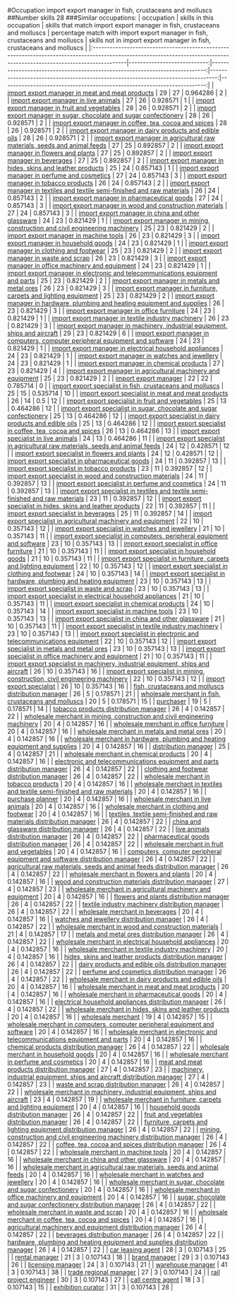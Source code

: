 #Occupation import export manager in fish, crustaceans and molluscs
##Number skills 28
###Similar occupations:
| occupation                                                                                                                                                              |   skills in this occupation |   skills that match import export manager in fish, crustaceans and molluscs |   percentage match with import export manager in fish, crustaceans and molluscs |   skills not in import export manager in fish, crustaceans and molluscs |
|:------------------------------------------------------------------------------------------------------------------------------------------------------------------------|----------------------------:|----------------------------------------------------------------------------:|--------------------------------------------------------------------------------:|------------------------------------------------------------------------:|
| [import export manager in meat and meat products](import_export_manager_in_meat_and_meat_products.md)                                                                   |                          29 |                                                                          27 |                                                                        0.964286 |                                                                       2 |
| [import export manager in live animals](import_export_manager_in_live_animals.md)                                                                                       |                          27 |                                                                          26 |                                                                        0.928571 |                                                                       1 |
| [import export manager in fruit and vegetables](import_export_manager_in_fruit_and_vegetables.md)                                                                       |                          28 |                                                                          26 |                                                                        0.928571 |                                                                       2 |
| [import export manager in sugar, chocolate and sugar confectionery](import_export_manager_in_sugar,_chocolate_and_sugar_confectionery.md)                               |                          28 |                                                                          26 |                                                                        0.928571 |                                                                       2 |
| [import export manager in coffee, tea, cocoa and spices](import_export_manager_in_coffee,_tea,_cocoa_and_spices.md)                                                     |                          28 |                                                                          26 |                                                                        0.928571 |                                                                       2 |
| [import export manager in dairy products and edible oils](import_export_manager_in_dairy_products_and_edible_oils.md)                                                   |                          28 |                                                                          26 |                                                                        0.928571 |                                                                       2 |
| [import export manager in agricultural raw materials, seeds and animal feeds](import_export_manager_in_agricultural_raw_materials,_seeds_and_animal_feeds.md)           |                          27 |                                                                          25 |                                                                        0.892857 |                                                                       2 |
| [import export manager in flowers and plants](import_export_manager_in_flowers_and_plants.md)                                                                           |                          27 |                                                                          25 |                                                                        0.892857 |                                                                       2 |
| [import export manager in beverages](import_export_manager_in_beverages.md)                                                                                             |                          27 |                                                                          25 |                                                                        0.892857 |                                                                       2 |
| [import export manager in hides, skins and leather products](import_export_manager_in_hides,_skins_and_leather_products.md)                                             |                          25 |                                                                          24 |                                                                        0.857143 |                                                                       1 |
| [import export manager in perfume and cosmetics](import_export_manager_in_perfume_and_cosmetics.md)                                                                     |                          27 |                                                                          24 |                                                                        0.857143 |                                                                       3 |
| [import export manager in tobacco products](import_export_manager_in_tobacco_products.md)                                                                               |                          26 |                                                                          24 |                                                                        0.857143 |                                                                       2 |
| [import export manager in textiles and textile semi-finished and raw materials](import_export_manager_in_textiles_and_textile_semi-finished_and_raw_materials.md)       |                          26 |                                                                          24 |                                                                        0.857143 |                                                                       2 |
| [import export manager in pharmaceutical goods](import_export_manager_in_pharmaceutical_goods.md)                                                                       |                          27 |                                                                          24 |                                                                        0.857143 |                                                                       3 |
| [import export manager in wood and construction materials](import_export_manager_in_wood_and_construction_materials.md)                                                 |                          27 |                                                                          24 |                                                                        0.857143 |                                                                       3 |
| [import export manager in china and other glassware](import_export_manager_in_china_and_other_glassware.md)                                                             |                          24 |                                                                          23 |                                                                        0.821429 |                                                                       1 |
| [import export manager in mining, construction and civil engineering machinery](import_export_manager_in_mining,_construction_and_civil_engineering_machinery.md)       |                          25 |                                                                          23 |                                                                        0.821429 |                                                                       2 |
| [import export manager in machine tools](import_export_manager_in_machine_tools.md)                                                                                     |                          26 |                                                                          23 |                                                                        0.821429 |                                                                       3 |
| [import export manager in household goods](import_export_manager_in_household_goods.md)                                                                                 |                          24 |                                                                          23 |                                                                        0.821429 |                                                                       1 |
| [import export manager in clothing and footwear](import_export_manager_in_clothing_and_footwear.md)                                                                     |                          25 |                                                                          23 |                                                                        0.821429 |                                                                       2 |
| [import export manager in waste and scrap](import_export_manager_in_waste_and_scrap.md)                                                                                 |                          26 |                                                                          23 |                                                                        0.821429 |                                                                       3 |
| [import export manager in office machinery and equipment](import_export_manager_in_office_machinery_and_equipment.md)                                                   |                          24 |                                                                          23 |                                                                        0.821429 |                                                                       1 |
| [import export manager in electronic and telecommunications equipment and parts](import_export_manager_in_electronic_and_telecommunications_equipment_and_parts.md)     |                          25 |                                                                          23 |                                                                        0.821429 |                                                                       2 |
| [import export manager in metals and metal ores](import_export_manager_in_metals_and_metal_ores.md)                                                                     |                          26 |                                                                          23 |                                                                        0.821429 |                                                                       3 |
| [import export manager in furniture, carpets and lighting equipment](import_export_manager_in_furniture,_carpets_and_lighting_equipment.md)                             |                          25 |                                                                          23 |                                                                        0.821429 |                                                                       2 |
| [import export manager in hardware, plumbing and heating equipment and supplies](import_export_manager_in_hardware,_plumbing_and_heating_equipment_and_supplies.md)     |                          26 |                                                                          23 |                                                                        0.821429 |                                                                       3 |
| [import export manager in office furniture](import_export_manager_in_office_furniture.md)                                                                               |                          24 |                                                                          23 |                                                                        0.821429 |                                                                       1 |
| [import export manager in textile industry machinery](import_export_manager_in_textile_industry_machinery.md)                                                           |                          26 |                                                                          23 |                                                                        0.821429 |                                                                       3 |
| [import export manager in machinery, industrial equipment, ships and aircraft](import_export_manager_in_machinery,_industrial_equipment,_ships_and_aircraft.md)         |                          29 |                                                                          23 |                                                                        0.821429 |                                                                       6 |
| [import export manager in computers, computer peripheral equipment and software](import_export_manager_in_computers,_computer_peripheral_equipment_and_software.md)     |                          24 |                                                                          23 |                                                                        0.821429 |                                                                       1 |
| [import export manager in electrical household appliances](import_export_manager_in_electrical_household_appliances.md)                                                 |                          24 |                                                                          23 |                                                                        0.821429 |                                                                       1 |
| [import export manager in watches and jewellery](import_export_manager_in_watches_and_jewellery.md)                                                                     |                          24 |                                                                          23 |                                                                        0.821429 |                                                                       1 |
| [import export manager in chemical products](import_export_manager_in_chemical_products.md)                                                                             |                          27 |                                                                          23 |                                                                        0.821429 |                                                                       4 |
| [import export manager in agricultural machinery and equipment](import_export_manager_in_agricultural_machinery_and_equipment.md)                                       |                          25 |                                                                          23 |                                                                        0.821429 |                                                                       2 |
| [import export manager](import_export_manager.md)                                                                                                                       |                          22 |                                                                          22 |                                                                        0.785714 |                                                                       0 |
| [import export specialist in  fish, crustaceans and molluscs](import_export_specialist_in__fish,_crustaceans_and_molluscs.md)                                           |                          25 |                                                                          15 |                                                                        0.535714 |                                                                      10 |
| [import export specialist in meat and meat products](import_export_specialist_in_meat_and_meat_products.md)                                                             |                          26 |                                                                          14 |                                                                        0.5      |                                                                      12 |
| [import export specialist in fruit and vegetables](import_export_specialist_in_fruit_and_vegetables.md)                                                                 |                          25 |                                                                          13 |                                                                        0.464286 |                                                                      12 |
| [import export specialist in sugar, chocolate and sugar confectionery](import_export_specialist_in_sugar,_chocolate_and_sugar_confectionery.md)                         |                          25 |                                                                          13 |                                                                        0.464286 |                                                                      12 |
| [import export specialist in dairy products and edible oils](import_export_specialist_in_dairy_products_and_edible_oils.md)                                             |                          25 |                                                                          13 |                                                                        0.464286 |                                                                      12 |
| [import export specialist in coffee, tea, cocoa and spices](import_export_specialist_in_coffee,_tea,_cocoa_and_spices.md)                                               |                          26 |                                                                          13 |                                                                        0.464286 |                                                                      13 |
| [import export specialist in live animals](import_export_specialist_in_live_animals.md)                                                                                 |                          24 |                                                                          13 |                                                                        0.464286 |                                                                      11 |
| [import export specialist in agricultural raw materials, seeds and animal feeds](import_export_specialist_in_agricultural_raw_materials,_seeds_and_animal_feeds.md)     |                          24 |                                                                          12 |                                                                        0.428571 |                                                                      12 |
| [import export specialist in flowers and plants](import_export_specialist_in_flowers_and_plants.md)                                                                     |                          24 |                                                                          12 |                                                                        0.428571 |                                                                      12 |
| [import export specialist in pharmaceutical goods](import_export_specialist_in_pharmaceutical_goods.md)                                                                 |                          24 |                                                                          11 |                                                                        0.392857 |                                                                      13 |
| [import export specialist in tobacco products](import_export_specialist_in_tobacco_products.md)                                                                         |                          23 |                                                                          11 |                                                                        0.392857 |                                                                      12 |
| [import export specialist in wood and construction materials](import_export_specialist_in_wood_and_construction_materials.md)                                           |                          24 |                                                                          11 |                                                                        0.392857 |                                                                      13 |
| [import export specialist in perfume and cosmetics](import_export_specialist_in_perfume_and_cosmetics.md)                                                               |                          24 |                                                                          11 |                                                                        0.392857 |                                                                      13 |
| [import export specialist in textiles and textile semi-finished and raw materials](import_export_specialist_in_textiles_and_textile_semi-finished_and_raw_materials.md) |                          23 |                                                                          11 |                                                                        0.392857 |                                                                      12 |
| [import export specialist in hides, skins and leather products](import_export_specialist_in_hides,_skins_and_leather_products.md)                                       |                          22 |                                                                          11 |                                                                        0.392857 |                                                                      11 |
| [import export specialist in beverages](import_export_specialist_in_beverages.md)                                                                                       |                          25 |                                                                          11 |                                                                        0.392857 |                                                                      14 |
| [import export specialist in agricultural machinery and equipment](import_export_specialist_in_agricultural_machinery_and_equipment.md)                                 |                          22 |                                                                          10 |                                                                        0.357143 |                                                                      12 |
| [import export specialist in watches and jewellery](import_export_specialist_in_watches_and_jewellery.md)                                                               |                          21 |                                                                          10 |                                                                        0.357143 |                                                                      11 |
| [import export specialist in computers, peripheral equipment and software](import_export_specialist_in_computers,_peripheral_equipment_and_software.md)                 |                          23 |                                                                          10 |                                                                        0.357143 |                                                                      13 |
| [import export specialist in office furniture](import_export_specialist_in_office_furniture.md)                                                                         |                          21 |                                                                          10 |                                                                        0.357143 |                                                                      11 |
| [import export specialist in household goods](import_export_specialist_in_household_goods.md)                                                                           |                          21 |                                                                          10 |                                                                        0.357143 |                                                                      11 |
| [import export specialist in furniture, carpets and lighting equipment](import_export_specialist_in_furniture,_carpets_and_lighting_equipment.md)                       |                          22 |                                                                          10 |                                                                        0.357143 |                                                                      12 |
| [import export specialist in clothing and footwear](import_export_specialist_in_clothing_and_footwear.md)                                                               |                          24 |                                                                          10 |                                                                        0.357143 |                                                                      14 |
| [import export specialist in hardware, plumbing and heating equipment](import_export_specialist_in_hardware,_plumbing_and_heating_equipment.md)                         |                          23 |                                                                          10 |                                                                        0.357143 |                                                                      13 |
| [import export specialist in waste and scrap](import_export_specialist_in_waste_and_scrap.md)                                                                           |                          23 |                                                                          10 |                                                                        0.357143 |                                                                      13 |
| [import export specialist in electrical household appliances](import_export_specialist_in_electrical_household_appliances.md)                                           |                          21 |                                                                          10 |                                                                        0.357143 |                                                                      11 |
| [import export specialist in chemical products](import_export_specialist_in_chemical_products.md)                                                                       |                          24 |                                                                          10 |                                                                        0.357143 |                                                                      14 |
| [import export specialist in machine tools](import_export_specialist_in_machine_tools.md)                                                                               |                          23 |                                                                          10 |                                                                        0.357143 |                                                                      13 |
| [import export specialist in china and other glassware](import_export_specialist_in_china_and_other_glassware.md)                                                       |                          21 |                                                                          10 |                                                                        0.357143 |                                                                      11 |
| [import export specialist in textile industry machinery](import_export_specialist_in_textile_industry_machinery.md)                                                     |                          23 |                                                                          10 |                                                                        0.357143 |                                                                      13 |
| [import export specialist in electronic and telecommunications equipment](import_export_specialist_in_electronic_and_telecommunications_equipment.md)                   |                          22 |                                                                          10 |                                                                        0.357143 |                                                                      12 |
| [import export specialist in metals and metal ores](import_export_specialist_in_metals_and_metal_ores.md)                                                               |                          23 |                                                                          10 |                                                                        0.357143 |                                                                      13 |
| [import export specialist in office machinery and equipment](import_export_specialist_in_office_machinery_and_equipment.md)                                             |                          21 |                                                                          10 |                                                                        0.357143 |                                                                      11 |
| [import export specialist in machinery, industrial equipment, ships and aircraft](import_export_specialist_in_machinery,_industrial_equipment,_ships_and_aircraft.md)   |                          26 |                                                                          10 |                                                                        0.357143 |                                                                      16 |
| [import export specialist in mining, construction, civil engineering machinery](import_export_specialist_in_mining,_construction,_civil_engineering_machinery.md)       |                          22 |                                                                          10 |                                                                        0.357143 |                                                                      12 |
| [import export specialist](import_export_specialist.md)                                                                                                                 |                          26 |                                                                          10 |                                                                        0.357143 |                                                                      16 |
| [fish, crustaceans and molluscs distribution manager](fish,_crustaceans_and_molluscs_distribution_manager.md)                                                           |                          26 |                                                                           5 |                                                                        0.178571 |                                                                      21 |
| [wholesale merchant in fish, crustaceans and molluscs](wholesale_merchant_in_fish,_crustaceans_and_molluscs.md)                                                         |                          20 |                                                                           5 |                                                                        0.178571 |                                                                      15 |
| [purchaser](purchaser.md)                                                                                                                                               |                          19 |                                                                           5 |                                                                        0.178571 |                                                                      14 |
| [tobacco products distribution manager](tobacco_products_distribution_manager.md)                                                                                       |                          26 |                                                                           4 |                                                                        0.142857 |                                                                      22 |
| [wholesale merchant in mining, construction and civil engineering machinery](wholesale_merchant_in_mining,_construction_and_civil_engineering_machinery.md)             |                          20 |                                                                           4 |                                                                        0.142857 |                                                                      16 |
| [wholesale merchant in office furniture](wholesale_merchant_in_office_furniture.md)                                                                                     |                          20 |                                                                           4 |                                                                        0.142857 |                                                                      16 |
| [wholesale merchant in metals and metal ores](wholesale_merchant_in_metals_and_metal_ores.md)                                                                           |                          20 |                                                                           4 |                                                                        0.142857 |                                                                      16 |
| [wholesale merchant in hardware, plumbing and heating equipment and supplies](wholesale_merchant_in_hardware,_plumbing_and_heating_equipment_and_supplies.md)           |                          20 |                                                                           4 |                                                                        0.142857 |                                                                      16 |
| [distribution manager](distribution_manager.md)                                                                                                                         |                          25 |                                                                           4 |                                                                        0.142857 |                                                                      21 |
| [wholesale merchant in chemical products](wholesale_merchant_in_chemical_products.md)                                                                                   |                          20 |                                                                           4 |                                                                        0.142857 |                                                                      16 |
| [electronic and telecommunications equipment and parts distribution manager](electronic_and_telecommunications_equipment_and_parts_distribution_manager.md)             |                          26 |                                                                           4 |                                                                        0.142857 |                                                                      22 |
| [clothing and footwear distribution manager](clothing_and_footwear_distribution_manager.md)                                                                             |                          26 |                                                                           4 |                                                                        0.142857 |                                                                      22 |
| [wholesale merchant in tobacco products](wholesale_merchant_in_tobacco_products.md)                                                                                     |                          20 |                                                                           4 |                                                                        0.142857 |                                                                      16 |
| [wholesale merchant in textiles and textile semi-finished and raw materials](wholesale_merchant_in_textiles_and_textile_semi-finished_and_raw_materials.md)             |                          20 |                                                                           4 |                                                                        0.142857 |                                                                      16 |
| [purchase planner](purchase_planner.md)                                                                                                                                 |                          20 |                                                                           4 |                                                                        0.142857 |                                                                      16 |
| [wholesale merchant in live animals](wholesale_merchant_in_live_animals.md)                                                                                             |                          20 |                                                                           4 |                                                                        0.142857 |                                                                      16 |
| [wholesale merchant in clothing and footwear](wholesale_merchant_in_clothing_and_footwear.md)                                                                           |                          20 |                                                                           4 |                                                                        0.142857 |                                                                      16 |
| [textiles, textile semi-finished and raw materials distribution manager](textiles,_textile_semi-finished_and_raw_materials_distribution_manager.md)                     |                          26 |                                                                           4 |                                                                        0.142857 |                                                                      22 |
| [china and glassware distribution manager](china_and_glassware_distribution_manager.md)                                                                                 |                          26 |                                                                           4 |                                                                        0.142857 |                                                                      22 |
| [live animals distribution manager](live_animals_distribution_manager.md)                                                                                               |                          26 |                                                                           4 |                                                                        0.142857 |                                                                      22 |
| [pharmaceutical goods distribution manager](pharmaceutical_goods_distribution_manager.md)                                                                               |                          26 |                                                                           4 |                                                                        0.142857 |                                                                      22 |
| [wholesale merchant in fruit and vegetables](wholesale_merchant_in_fruit_and_vegetables.md)                                                                             |                          20 |                                                                           4 |                                                                        0.142857 |                                                                      16 |
| [computers, computer peripheral equipment and software distribution manager](computers,_computer_peripheral_equipment_and_software_distribution_manager.md)             |                          26 |                                                                           4 |                                                                        0.142857 |                                                                      22 |
| [agricultural raw materials, seeds and animal feeds distribution manager](agricultural_raw_materials,_seeds_and_animal_feeds_distribution_manager.md)                   |                          26 |                                                                           4 |                                                                        0.142857 |                                                                      22 |
| [wholesale merchant in flowers and plants](wholesale_merchant_in_flowers_and_plants.md)                                                                                 |                          20 |                                                                           4 |                                                                        0.142857 |                                                                      16 |
| [wood and construction materials distribution manager](wood_and_construction_materials_distribution_manager.md)                                                         |                          27 |                                                                           4 |                                                                        0.142857 |                                                                      23 |
| [wholesale merchant in agricultural machinery and equipment](wholesale_merchant_in_agricultural_machinery_and_equipment.md)                                             |                          20 |                                                                           4 |                                                                        0.142857 |                                                                      16 |
| [flowers and plants distribution manager](flowers_and_plants_distribution_manager.md)                                                                                   |                          26 |                                                                           4 |                                                                        0.142857 |                                                                      22 |
| [textile industry machinery distribution manager](textile_industry_machinery_distribution_manager.md)                                                                   |                          26 |                                                                           4 |                                                                        0.142857 |                                                                      22 |
| [wholesale merchant in beverages](wholesale_merchant_in_beverages.md)                                                                                                   |                          20 |                                                                           4 |                                                                        0.142857 |                                                                      16 |
| [watches and jewellery distribution manager](watches_and_jewellery_distribution_manager.md)                                                                             |                          26 |                                                                           4 |                                                                        0.142857 |                                                                      22 |
| [wholesale merchant in wood and construction materials](wholesale_merchant_in_wood_and_construction_materials.md)                                                       |                          21 |                                                                           4 |                                                                        0.142857 |                                                                      17 |
| [metals and metal ores distribution manager](metals_and_metal_ores_distribution_manager.md)                                                                             |                          26 |                                                                           4 |                                                                        0.142857 |                                                                      22 |
| [wholesale merchant in electrical household appliances](wholesale_merchant_in_electrical_household_appliances.md)                                                       |                          20 |                                                                           4 |                                                                        0.142857 |                                                                      16 |
| [wholesale merchant in textile industry machinery](wholesale_merchant_in_textile_industry_machinery.md)                                                                 |                          20 |                                                                           4 |                                                                        0.142857 |                                                                      16 |
| [hides, skins and leather products distribution manager](hides,_skins_and_leather_products_distribution_manager.md)                                                     |                          26 |                                                                           4 |                                                                        0.142857 |                                                                      22 |
| [dairy products and edible oils distribution manager](dairy_products_and_edible_oils_distribution_manager.md)                                                           |                          26 |                                                                           4 |                                                                        0.142857 |                                                                      22 |
| [perfume and cosmetics distribution manager](perfume_and_cosmetics_distribution_manager.md)                                                                             |                          26 |                                                                           4 |                                                                        0.142857 |                                                                      22 |
| [wholesale merchant in dairy products and edible oils](wholesale_merchant_in_dairy_products_and_edible_oils.md)                                                         |                          20 |                                                                           4 |                                                                        0.142857 |                                                                      16 |
| [wholesale merchant in meat and meat products](wholesale_merchant_in_meat_and_meat_products.md)                                                                         |                          20 |                                                                           4 |                                                                        0.142857 |                                                                      16 |
| [wholesale merchant in pharmaceutical goods](wholesale_merchant_in_pharmaceutical_goods.md)                                                                             |                          20 |                                                                           4 |                                                                        0.142857 |                                                                      16 |
| [electrical household appliances distribution manager](electrical_household_appliances_distribution_manager.md)                                                         |                          26 |                                                                           4 |                                                                        0.142857 |                                                                      22 |
| [wholesale merchant in hides, skins and leather products](wholesale_merchant_in_hides,_skins_and_leather_products.md)                                                   |                          20 |                                                                           4 |                                                                        0.142857 |                                                                      16 |
| [wholesale merchant](wholesale_merchant.md)                                                                                                                             |                          19 |                                                                           4 |                                                                        0.142857 |                                                                      15 |
| [wholesale merchant in computers, computer peripheral equipment and software](wholesale_merchant_in_computers,_computer_peripheral_equipment_and_software.md)           |                          20 |                                                                           4 |                                                                        0.142857 |                                                                      16 |
| [wholesale merchant in electronic and telecommunications equipment and parts](wholesale_merchant_in_electronic_and_telecommunications_equipment_and_parts.md)           |                          20 |                                                                           4 |                                                                        0.142857 |                                                                      16 |
| [chemical products distribution manager](chemical_products_distribution_manager.md)                                                                                     |                          26 |                                                                           4 |                                                                        0.142857 |                                                                      22 |
| [wholesale merchant in household goods](wholesale_merchant_in_household_goods.md)                                                                                       |                          20 |                                                                           4 |                                                                        0.142857 |                                                                      16 |
| [wholesale merchant in perfume and cosmetics](wholesale_merchant_in_perfume_and_cosmetics.md)                                                                           |                          20 |                                                                           4 |                                                                        0.142857 |                                                                      16 |
| [meat and meat products distribution manager](meat_and_meat_products_distribution_manager.md)                                                                           |                          27 |                                                                           4 |                                                                        0.142857 |                                                                      23 |
| [machinery, industrial equipment, ships and aircraft distribution manager](machinery,_industrial_equipment,_ships_and_aircraft_distribution_manager.md)                 |                          27 |                                                                           4 |                                                                        0.142857 |                                                                      23 |
| [waste and scrap distribution manager](waste_and_scrap_distribution_manager.md)                                                                                         |                          26 |                                                                           4 |                                                                        0.142857 |                                                                      22 |
| [wholesale merchant in machinery, industrial equipment, ships and aircraft](wholesale_merchant_in_machinery,_industrial_equipment,_ships_and_aircraft.md)               |                          23 |                                                                           4 |                                                                        0.142857 |                                                                      19 |
| [wholesale merchant in furniture, carpets and lighting equipment](wholesale_merchant_in_furniture,_carpets_and_lighting_equipment.md)                                   |                          20 |                                                                           4 |                                                                        0.142857 |                                                                      16 |
| [household goods distribution manager](household_goods_distribution_manager.md)                                                                                         |                          26 |                                                                           4 |                                                                        0.142857 |                                                                      22 |
| [fruit and vegetables distribution manager](fruit_and_vegetables_distribution_manager.md)                                                                               |                          26 |                                                                           4 |                                                                        0.142857 |                                                                      22 |
| [furniture, carpets and lighting equipment distribution manager](furniture,_carpets_and_lighting_equipment_distribution_manager.md)                                     |                          26 |                                                                           4 |                                                                        0.142857 |                                                                      22 |
| [mining, construction and civil engineering machinery distribution manager](mining,_construction_and_civil_engineering_machinery_distribution_manager.md)               |                          26 |                                                                           4 |                                                                        0.142857 |                                                                      22 |
| [coffee, tea, cocoa and spices distribution manager](coffee,_tea,_cocoa_and_spices_distribution_manager.md)                                                             |                          26 |                                                                           4 |                                                                        0.142857 |                                                                      22 |
| [wholesale merchant in machine tools](wholesale_merchant_in_machine_tools.md)                                                                                           |                          20 |                                                                           4 |                                                                        0.142857 |                                                                      16 |
| [wholesale merchant in china and other glassware](wholesale_merchant_in_china_and_other_glassware.md)                                                                   |                          20 |                                                                           4 |                                                                        0.142857 |                                                                      16 |
| [wholesale merchant in agricultural raw materials, seeds and animal feeds](wholesale_merchant_in_agricultural_raw_materials,_seeds_and_animal_feeds.md)                 |                          20 |                                                                           4 |                                                                        0.142857 |                                                                      16 |
| [wholesale merchant in watches and jewellery](wholesale_merchant_in_watches_and_jewellery.md)                                                                           |                          20 |                                                                           4 |                                                                        0.142857 |                                                                      16 |
| [wholesale merchant in sugar, chocolate and sugar confectionery](wholesale_merchant_in_sugar,_chocolate_and_sugar_confectionery.md)                                     |                          20 |                                                                           4 |                                                                        0.142857 |                                                                      16 |
| [wholesale merchant in office machinery and equipment](wholesale_merchant_in_office_machinery_and_equipment.md)                                                         |                          20 |                                                                           4 |                                                                        0.142857 |                                                                      16 |
| [sugar, chocolate and sugar confectionery distribution manager](sugar,_chocolate_and_sugar_confectionery_distribution_manager.md)                                       |                          26 |                                                                           4 |                                                                        0.142857 |                                                                      22 |
| [wholesale merchant in waste and scrap](wholesale_merchant_in_waste_and_scrap.md)                                                                                       |                          20 |                                                                           4 |                                                                        0.142857 |                                                                      16 |
| [wholesale merchant in coffee, tea, cocoa and spices](wholesale_merchant_in_coffee,_tea,_cocoa_and_spices.md)                                                           |                          20 |                                                                           4 |                                                                        0.142857 |                                                                      16 |
| [agricultural machinery and equipment distribution manager](agricultural_machinery_and_equipment_distribution_manager.md)                                               |                          26 |                                                                           4 |                                                                        0.142857 |                                                                      22 |
| [beverages distribution manager](beverages_distribution_manager.md)                                                                                                     |                          26 |                                                                           4 |                                                                        0.142857 |                                                                      22 |
| [hardware, plumbing and heating equipment and supplies distribution manager](hardware,_plumbing_and_heating_equipment_and_supplies_distribution_manager.md)             |                          26 |                                                                           4 |                                                                        0.142857 |                                                                      22 |
| [car leasing agent](car_leasing_agent.md)                                                                                                                               |                          28 |                                                                           3 |                                                                        0.107143 |                                                                      25 |
| [rental manager](rental_manager.md)                                                                                                                                     |                          21 |                                                                           3 |                                                                        0.107143 |                                                                      18 |
| [brand manager](brand_manager.md)                                                                                                                                       |                          29 |                                                                           3 |                                                                        0.107143 |                                                                      26 |
| [licensing manager](licensing_manager.md)                                                                                                                               |                          24 |                                                                           3 |                                                                        0.107143 |                                                                      21 |
| [warehouse manager](warehouse_manager.md)                                                                                                                               |                          41 |                                                                           3 |                                                                        0.107143 |                                                                      38 |
| [trade regional manager](trade_regional_manager.md)                                                                                                                     |                          27 |                                                                           3 |                                                                        0.107143 |                                                                      24 |
| [rail project engineer](rail_project_engineer.md)                                                                                                                       |                          30 |                                                                           3 |                                                                        0.107143 |                                                                      27 |
| [call centre agent](call_centre_agent.md)                                                                                                                               |                          18 |                                                                           3 |                                                                        0.107143 |                                                                      15 |
| [exhibition curator](exhibition_curator.md)                                                                                                                             |                          31 |                                                                           3 |                                                                        0.107143 |                                                                      28 |
